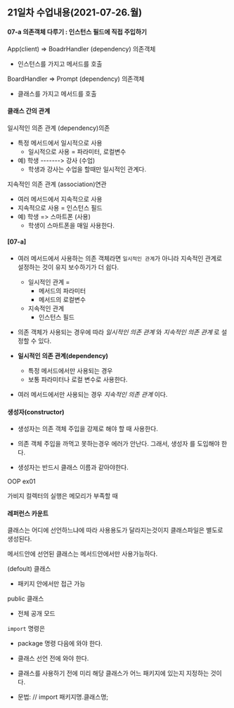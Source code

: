 ## 21일차 수업내용(2021-07-26.월)

#### 07-a 의존객체 다루기 : 인스턴스 필드에 직접 주입하기

App(client)  => BoadrHandler (dependency) 의존객체

- 인스턴스를 가지고 메서드를 호출

BoardHandler => Prompt (dependency) 의존객체

- 클래스를 가지고 메서드를 호출



#### 클래스 간의 관계

일시적인 의존 관계 (dependency)의존

- 특정 메서드에서 일시적으로 사용
  - 일시적으로 사용 = 파라미터, 로컬변수
- 예) 학생 -------> 강사 (수업)
  - 학생과 강사는 수업을 할때만 일시적인 관계다.

지속적인 의존 관계 (association)연관

- 여러 메서드에서 지속적으로 사용
- 지속적으로 사용 = 인스턴스 필드
- 예) 학생 => 스마트폰 (사용)
  - 학생이 스마트폰을 매일 사용한다.

#### [07-a]

- 여러 메서드에서 사용하는 의존 객체라면 ` 일시적인 관계 `가 아니라 지속적인 관계로 설정하는 것이 유지 보수하기가 더 쉽다.
  - 일시적인 관계 =
    - 메서드의 파라미터
    - 메서드의 로컬변수
  - 지속적인 관계
    - 인스턴스 필드
- 의존 객체가 사용되는 경우에 따라 *일시적인 의존 관계*  와 *지속적인 의존 관계*  로 설정할 수 있다.

- **일시적인 의존 관계(dependency)**
  - 특정 메서드에서만 사용되는 경우
  - 보통 파라미터나 로컬 변수로 사용한다.
- 여러 메서드에서만 사용되는 경우 *지속적인 의존 관계* 이다.

#### **생성자(constructor)**

- 생성자는 의존 객체 주입을 강제로 해야 할 때 사용한다.

- 의존 객체 주입을 까먹고 못하는경우 에러가 안난다. 그래서, 생성자 를 도입해야 한다.

- 생성자는 반드시 클래스 이름과 같아야한다.

OOP ex01 

가비지 컬렉터의 실행은 메모리가 부족할 때

#### 레퍼런스 카운트



클래스는 어디에 선언하느냐에 따라 사용용도가 달라지는것이지 클래스파일은 별도로 생성된다.

메서드안에 선언된 클래스는 메서드안에서만 사용가능하다.



(defoult) 클래스

- 패키지 안에서만 접근 가능

public  클래스

- 전체 공개 모드



` import ` 명령은 

- package 명령 다음에 와야 한다.

- 클래스 선언 전에 와야 한다. 
- 클래스를 사용하기 전에 미리 해당 클래스가 어느 패키지에 있는지 지정하는 것이다.
- 문법:
      //      import 패키지명.클래스명;